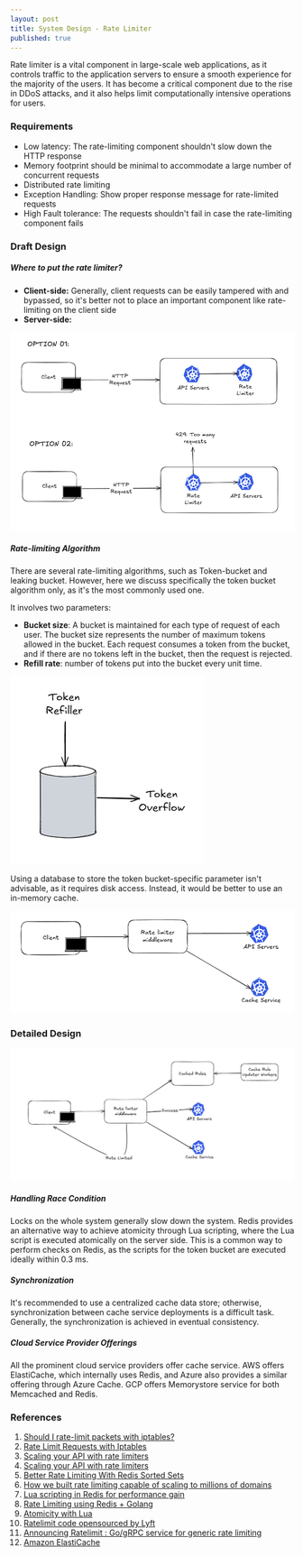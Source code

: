 ```yaml
---
layout: post
title: System Design - Rate Limiter
published: true
---
```


Rate limiter is a vital component in large-scale web applications, as it controls traffic to the application servers to ensure a smooth experience for the majority of the users. It has become a critical component due to the rise in DDoS attacks, and it also helps limit computationally intensive operations for users.


### Requirements
- Low latency: The rate-limiting component shouldn't slow down the HTTP response
- Memory footprint should be minimal to accommodate a large number of concurrent requests
- Distributed rate limiting
- Exception Handling: Show proper response message for rate-limited requests
- High Fault tolerance: The requests shouldn't fail in case the rate-limiting component fails


### Draft Design

##### Where to put the rate limiter?
- **Client-side:** Generally, client requests can be easily tampered with and bypassed, so it's better not to place an important component like rate-limiting on the client side
- **Server-side:** 

![](../images/sys-design-vol1/01-rate-limiter-hld.png)

##### Rate-limiting Algorithm
There are several rate-limiting algorithms, such as Token-bucket and leaking bucket. However, here we discuss specifically the token bucket algorithm only, as it's the most commonly used one.

It involves two parameters:
- **Bucket size**: A bucket is maintained for each type of request of each user. The bucket size represents the number of maximum tokens allowed in the bucket. Each request consumes a token from the bucket, and if there are no tokens left in the bucket, then the request is rejected.
- **Refill rate**: number of tokens put into the bucket every unit time.


![](../images/sys-design-vol1/01-rate-limiter-tokrn-bucket-algo.png)

Using a database to store the token bucket-specific parameter isn't advisable, as it requires disk access. Instead, it would be better to use an in-memory cache.

![](../images/sys-design-vol1/01-rate-limiter-hld2.png)


### Detailed Design

![](../images/sys-design-vol1/01-rate-limiter-hld3.png)


##### Handling Race Condition
Locks on the whole system generally slow down the system.
Redis provides an alternative way to achieve atomicity through Lua scripting, where the Lua script is executed atomically on the server side. This is a common way to perform checks on Redis, as the scripts for the token bucket are executed ideally within 0.3 ms.


##### Synchronization
It's recommended to use a centralized cache data store; otherwise, synchronization between cache service deployments is a difficult task. Generally, the synchronization is achieved in eventual consistency.

##### Cloud Service Provider Offerings
All the prominent cloud service providers offer cache service. AWS offers ElastiCache, which internally uses Redis, and Azure also provides a similar offering through Azure Cache. GCP offers Memorystore service for both Memcached and Redis.



### References
1. [Should I rate-limit packets with iptables?](https://serverfault.com/questions/340256/should-i-rate-limit-packets-with-iptables)
2. [Rate Limit Requests with Iptables](https://blog.programster.org/rate-limit-requests-with-iptables)
3. [Scaling your API with rate limiters](https://stripe.com/blog/rate-limiters)
4. [Scaling your API with rate limiters](https://gist.github.com/ptarjan/e38f45f2dfe601419ca3af937fff574d)
5. [Better Rate Limiting With Redis Sorted Sets](https://engineering.classdojo.com/blog/2015/02/06/rolling-rate-limiter/)
6. [How we built rate limiting capable of scaling to millions of domains](https://blog.cloudflare.com/counting-things-a-lot-of-different-things/)
7. [Lua scripting in Redis for performance gain](https://blog.devgenius.io/lua-scripting-in-redis-for-performance-gain-6ca3970a9125)
8. [Rate Limiting using Redis + Golang](https://irshitmukherjee55.hashnode.dev/rate-limiting-using-redis-golang-token-bucket-algorithm)
9. [Atomicity with Lua](https://redis.io/learn/develop/java/spring/rate-limiting/fixed-window/reactive-lua)
10. [Ratelimit code opensourced by Lyft](https://github.com/pusher/lyft-ratelimit)
11. [Announcing Ratelimit : Go/gRPC service for generic rate limiting](https://eng.lyft.com/announcing-ratelimit-c2e8f3182555)
12. [Amazon ElastiCache](https://aws.amazon.com/elasticache)

